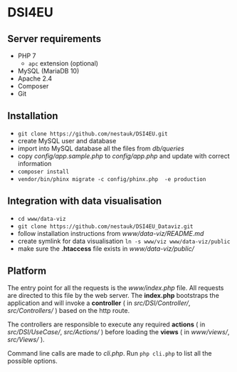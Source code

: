 # DSI4EU

## Server requirements
- PHP 7
    - `apc` extension (optional)
- MySQL (MariaDB 10)
- Apache 2.4
- Composer
- Git

## Installation
- `git clone https://github.com/nestauk/DSI4EU.git`
- create MySQL user and database
- import into MySQL database all the files from _db/queries_
- copy _config/app.sample.php_ to _config/app.php_ and update with correct information
- `composer install`
- `vendor/bin/phinx migrate -c config/phinx.php  -e production`

## Integration with data visualisation
- `cd www/data-viz`
- `git clone https://github.com/nestauk/DSI4EU_Dataviz.git`
- follow installation instructions from _www/data-viz/README.md_ 
- create symlink for data visualisation `ln -s www/viz www/data-viz/public`
- make sure the **.htaccess** file exists in _www/data-viz/public/_ 

## Platform
The entry point for all the requests is the _www/index.php_ file. 
All requests are directed to this file by the web server. 
The **index.php** bootstraps the application and will invoke a **controller** ( in _src/DSI/Controller/_, _src/Controllers/_ ) 
based on the http route.

The controllers are responsible to execute any required **actions** 
( in _src/DSI/UseCase/_, _src/Actions/_ ) before loading the **views** ( in _www/views/_, _src/Views/_ ).
 
Command line calls are made to _cli.php_. Run `php cli.php` to list all the possible options.
